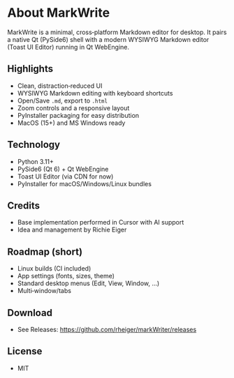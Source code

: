 # About MarkWrite

MarkWrite is a minimal, cross‑platform Markdown editor for desktop.
It pairs a native Qt (PySide6) shell with a modern WYSIWYG Markdown editor (Toast UI Editor) running in Qt WebEngine.

## Highlights
- Clean, distraction‑reduced UI
- WYSIWYG Markdown editing with keyboard shortcuts
- Open/Save `.md`, export to `.html`
- Zoom controls and a responsive layout
- PyInstaller packaging for easy distribution
- MacOS (15+) and MS Windows ready

## Technology
- Python 3.11+
- PySide6 (Qt 6) + Qt WebEngine
- Toast UI Editor (via CDN for now)
- PyInstaller for macOS/Windows/Linux bundles

## Credits
- Base implementation performed in Cursor with AI support
- Idea and management by Richie Eiger

## Roadmap (short)
- Linux builds (CI included)
- App settings (fonts, sizes, theme)
- Standard desktop menus (Edit, View, Window, …)
- Multi‑window/tabs

## Download
- See Releases: https://github.com/rheiger/markWriter/releases

## License
- MIT
